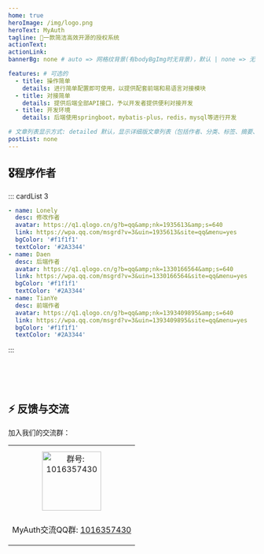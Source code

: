 ```yaml
---
home: true
heroImage: /img/logo.png
heroText: MyAuth
tagline: 🚀一款简洁高效开源的授权系统
actionText: 
actionLink: 
bannerBg: none # auto => 网格纹背景(有bodyBgImg时无背景)，默认 | none => 无 | '大图地址' | background: 自定义背景样式       提示：如发现文本颜色不适应你的背景时可以到palette.styl修改$bannerTextColor变量

features: # 可选的
  - title: 操作简单
    details: 进行简单配置即可使用，以提供配套前端和易语言对接模块
  - title: 对接简单
    details: 提供后端全部API接口，予以开发者提供便利对接开发
  - title: 开发环境
    details: 后端使用springboot，mybatis-plus，redis，mysql等进行开发

# 文章列表显示方式: detailed 默认，显示详细版文章列表（包括作者、分类、标签、摘要、分页等）| simple => 显示简约版文章列表（仅标题和日期）| none 不显示文章列表
postList: none
---
```


## 🎖程序作者
::: cardList 3
```yaml
- name: Lonely
  desc: 修改作者
  avatar: https://q1.qlogo.cn/g?b=qq&amp;nk=1935613&amp;s=640
  link: https://wpa.qq.com/msgrd?v=3&uin=1935613&site=qq&menu=yes
  bgColor: '#f1f1f1'
  textColor: '#2A3344'
- name: Daen
  desc: 后端作者
  avatar: https://q1.qlogo.cn/g?b=qq&amp;nk=1330166564&amp;s=640
  link: https://wpa.qq.com/msgrd?v=3&uin=1330166564&site=qq&menu=yes
  bgColor: '#f1f1f1'
  textColor: '#2A3344'
- name: TianYe
  desc: 前端作者
  avatar: https://q1.qlogo.cn/g?b=qq&amp;nk=1393409895&amp;s=640
  link: https://wpa.qq.com/msgrd?v=3&uin=1393409895&site=qq&menu=yes
  bgColor: '#f1f1f1'
  textColor: '#2A3344'
```
:::

<br/><br/><br/>

## ⚡ 反馈与交流

加入我们的交流群：

<table>
  <tbody>
    <tr>
      <td align="center" valign="middle">
        <img :src="$withBase('/img/qrcode/qqq.png')" alt="群号: 1016357430" class="no-zoom" style="width:120px;margin: 10px;">
        <p>MyAuth交流QQ群: <a href="https://jq.qq.com/?_wv=1027&k=kKC7sgYH" target="_blank">1016357430</a></p>
      </td>
    </tr>
  </tbody>
</table>
